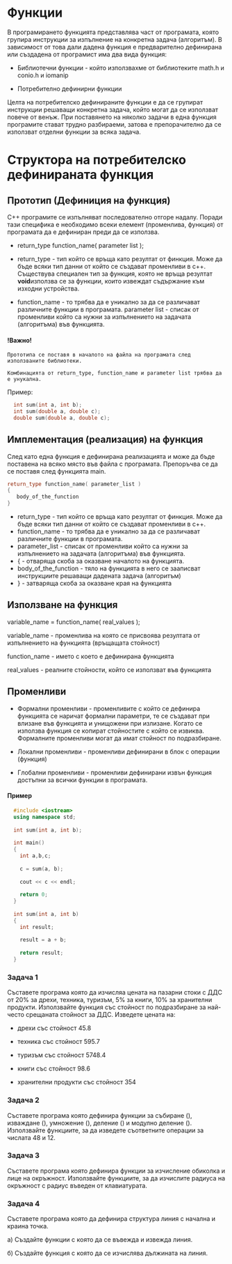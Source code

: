 # Функции

В програмирането функцията представлява част от програмата, която групира инструкции за изпълнение на конкретна задача (алгоритъм).
В зависимост от това дали дадена функция е предварително дефинирана или създадена от програмист има два вида функция:

- Библиотечни функции - който използвахме от библиотеките math.h и conio.h и iomanip

- Потребително дефинирни функции

Целта на потребителско дефинираните функции е да се групират инструкции решаващи конкретна задача, който могат да се използват повече от венъж.
При поставянето на няколко задачи в една функция програмите стават трудно разбираеми, затова е препорачително да се използват отделни функции за всяка задача.

# Структора на потребителско дефинираната функция

## Прототип (Дефиниция на функция)

C++ програмите се изпълняват последователно отгоре надалу. Поради тази специфика е необходимо всеки елемент (променлива, функция) от програмата да е дефиниран преди да се използва.

  - return_type function_name( parameter list );

  - return_type - тип който се връща като резултат от финкция. Може да бъде всяки тип данни от който се създават променливи в c++. Съществува специален тип за функция, която не връща резултат <b>void</b>използва се за функции, които извеждат съдържание към изходни устройства. 

  - function_name - то трябва да е уникално за да се различават различните функции в програмата.
parameter list - списак от променливи който са нужни за изпълнението на задачата (алгоритъма) във функцията.

#### !Важно! 

```
Прототипа се поставя в началото на файла на програмата след използваните библиотеки.

Комбинацията от return_type, function_name и parameter list трябва да е унукална.
```

Пример:

```c++
  int sum(int a, int b);
  int sum(double a, double c);
  double sum(double a, double c);
```

## Имплементация (реализация) на функция

След като една функция е дефинирана реализацията и може да бъде поставена на всяко място във файла с програмата.
Препоръчва се да се поставя след функцията main.

```c++
return_type function_name( parameter_list ) 
{
   body_of_the_function
}
```
  - return_type - тип който се връща като резултат от финкция. Може да бъде всяки тип данни от който се създават променливи в c++.
  - function_name - то трябва да е уникално за да се различават различните функции в програмата.
  - parameter_list - списак от променливи който са нужни за изпълнението на задачата (алгоритъма) във функцията.
  - { - отваряща скоба за оказване началото на функцията.
  - body_of_the_function - тяло на функцията в него се зааписват инструкциите решаващи дадената задача (алгоритъм)
  - } - затваряща скоба за оказване края на функцията 

## Използване на функция

variable_name = function_name(  real_values );

variable_name - променлива на която се присвоява резултата от изпълнението на функцията (връщащата стойност)

function_name - името с което е дефинирана функцията

real_values - реалните стойности, който се използват във функцията

## Променливи

  - Формални променливи - променливите с който се дефинира функцията се наричат формални параметри, те се създават при влизане във функцията и унищожени при излизане. Когато се използва функция се копират стойностите с който се извиква. Формалните променливи могат да имат стойност по подразбиране.

  - Локални променливи - променливи дефинирани в блок с операции (функция)

  - Глобални променливи - променливи дефинирани извън функция достъпни за всички функции в програмата.

#### Пример

```c++
  #include <iostream>
  using namespace std;
  
  int sum(int a, int b);
  
  int main()
  {
    int a,b,c;
    
    c = sum(a, b);
    
    cout << c << endl;
    
    return 0;
  }
  
  int sum(int a, int b)
  {
    int result;
    
    result = a + b;
  
    return result;
  }
```

### Задача 1

Съставете програма която да изчисляа цената на пазарни стоки с ДДС от 20% за дрехи, техника, туризъм, 5% за книги, 10% за хранителни продукти. Използвайте функция със стойност по подразбиране за най-често срещаната стойност за ДДС. Изведете цената на:

  - дрехи със стойност 45.8
  
  - техника със стойност 595.7
  
  - туризъм със стойност 5748.4
  
  - книги със стойност 98.6
  
  - хранителни продукти със стойност 354

### Задача 2

Съставете програма която дефинира функции за събиране (), изваждане (), умножение (), деление () и модулно деление (). Използвайте функциите, за да изведете съответните операции за числата 48 и 12.

### Задача 3

Съставете програма която дефинира функции за изчисление обиколка и лице на окръжност. Използвайте функциите, за да изчислите радиуса на окръжност с радиус въведен от клавиатурата.

### Задача 4

Съставете програма която да дефинира структура линия с начална и краина точка. 

  а) Създайте функции с която да се въвежда и извежда линия. 
  
  б) Създайте функция с която да се изчислява дължината на линия.
